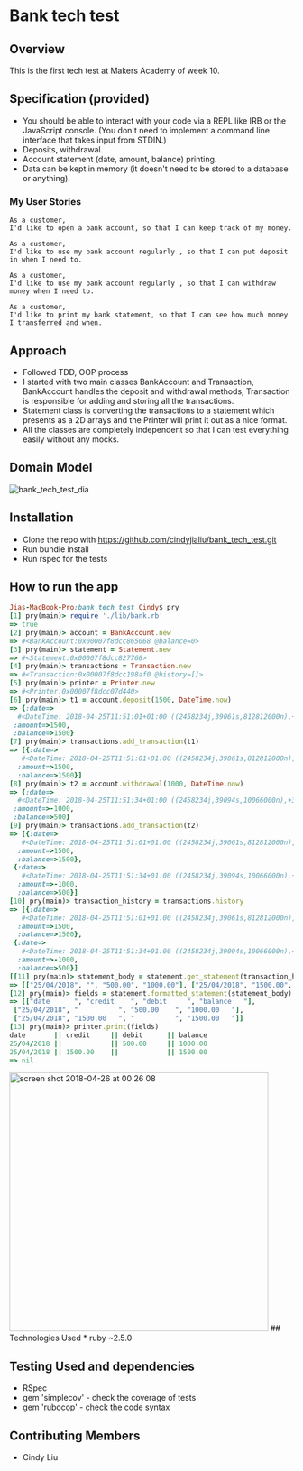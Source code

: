 # Bank tech test
## Overview

This is the first tech test at Makers Academy of week 10.

## Specification (provided)

* You should be able to interact with your code via a REPL like IRB or the JavaScript console.  (You don't need to implement a command line interface that takes input from STDIN.)
* Deposits, withdrawal.
* Account statement (date, amount, balance) printing.
* Data can be kept in memory (it doesn't need to be stored to a database or anything).

### My User Stories

```
As a customer,
I'd like to open a bank account, so that I can keep track of my money.
```
```
As a customer,
I'd like to use my bank account regularly , so that I can put deposit in when I need to.
```
```
As a customer,
I'd like to use my bank account regularly , so that I can withdraw money when I need to.
```
```
As a customer,
I'd like to print my bank statement, so that I can see how much money I transferred and when.
```
## Approach
* Followed TDD, OOP process
* I started with two main classes BankAccount and Transaction, BankAccount handles the deposit and withdrawal methods, Transaction is responsible for adding and storing all the transactions.
* Statement class is converting the transactions to a statement which presents as a 2D arrays and the Printer will print it out as a nice format.
* All the classes are completely independent so that I can test everything easily without any mocks.

## Domain Model
![bank_tech_test_dia](https://user-images.githubusercontent.com/33848023/39277752-52684f4a-48e7-11e8-8441-7493571dd754.png)

## Installation
* Clone the repo with https://github.com/cindyjialiu/bank_tech_test.git
* Run bundle install
* Run rspec for the tests

## How to run the app
```ruby
Jias-MacBook-Pro:bank_tech_test Cindy$ pry
[1] pry(main)> require './lib/bank.rb'
=> true
[2] pry(main)> account = BankAccount.new
=> #<BankAccount:0x00007f8dcc865068 @balance=0>
[3] pry(main)> statement = Statement.new
=> #<Statement:0x00007f8dcc827768>
[4] pry(main)> transactions = Transaction.new
=> #<Transaction:0x00007f8dcc198af0 @history=[]>
[5] pry(main)> printer = Printer.new
=> #<Printer:0x00007f8dcc07d440>
[6] pry(main)> t1 = account.deposit(1500, DateTime.now)
=> {:date=>
  #<DateTime: 2018-04-25T11:51:01+01:00 ((2458234j,39061s,812812000n),+3600s,2299161j)>,
 :amount=>1500,
 :balance=>1500}
[7] pry(main)> transactions.add_transaction(t1)
=> [{:date=>
   #<DateTime: 2018-04-25T11:51:01+01:00 ((2458234j,39061s,812812000n),+3600s,2299161j)>,
  :amount=>1500,
  :balance=>1500}]
[8] pry(main)> t2 = account.withdrawal(1000, DateTime.now)
=> {:date=>
  #<DateTime: 2018-04-25T11:51:34+01:00 ((2458234j,39094s,10066000n),+3600s,2299161j)>,
 :amount=>-1000,
 :balance=>500}
[9] pry(main)> transactions.add_transaction(t2)
=> [{:date=>
   #<DateTime: 2018-04-25T11:51:01+01:00 ((2458234j,39061s,812812000n),+3600s,2299161j)>,
  :amount=>1500,
  :balance=>1500},
 {:date=>
   #<DateTime: 2018-04-25T11:51:34+01:00 ((2458234j,39094s,10066000n),+3600s,2299161j)>,
  :amount=>-1000,
  :balance=>500}]
[10] pry(main)> transaction_history = transactions.history
=> [{:date=>
   #<DateTime: 2018-04-25T11:51:01+01:00 ((2458234j,39061s,812812000n),+3600s,2299161j)>,
  :amount=>1500,
  :balance=>1500},
 {:date=>
   #<DateTime: 2018-04-25T11:51:34+01:00 ((2458234j,39094s,10066000n),+3600s,2299161j)>,
  :amount=>-1000,
  :balance=>500}]
[[11] pry(main)> statement_body = statement.get_statement(transaction_history)
=> [["25/04/2018", "", "500.00", "1000.00"], ["25/04/2018", "1500.00", "", "1500.00"]]
[12] pry(main)> fields = statement.formatted_statement(statement_body)
=> [["date      ", "credit    ", "debit     ", "balance   "],
 ["25/04/2018", "          ", "500.00    ", "1000.00   "],
 ["25/04/2018", "1500.00   ", "          ", "1500.00   "]]
[13] pry(main)> printer.print(fields)
date       || credit     || debit      || balance
25/04/2018 ||            || 500.00     || 1000.00
25/04/2018 || 1500.00    ||            || 1500.00
=> nil

```
<img width="459" alt="screen shot 2018-04-26 at 00 26 08" src="https://user-images.githubusercontent.com/33848023/39277964-83ceab14-48e8-11e8-92a8-a36f361cfa51.png">
## Technologies Used
* ruby ~2.5.0

## Testing Used and dependencies
* RSpec
* gem 'simplecov' - check the coverage of tests
* gem 'rubocop' - check the code syntax

## Contributing Members
* Cindy Liu
